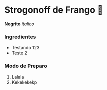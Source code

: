 # Strogonoff de Frango :chicken:
**Negrito** _italico_

### Ingredientes

 - Testando 123
 - Teste 2

### Modo de Preparo

1. Lalala
2. Kekekekekp